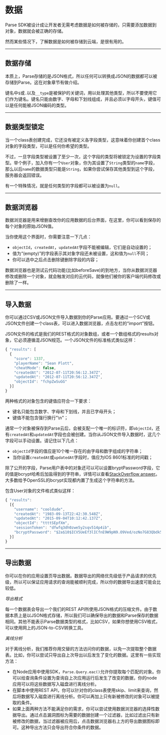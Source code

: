 # 数据

Parse SDK被设计成让开发者无需考虑数据是如何被存储的，只需要添加数据到对象，数据就会被正确的存储。

然而某些情况下，了解数据是如何被存储到云端，是很有用的。

---

## 数据存储

本质上，Parse存储的是JSON格式，所以任何可以转换成JSON的数据都可以被存储到Parse。这在对象章节有做介绍。

键名中`$`或`.`以及`__type`是被保护的关键词，用以处理其他类型，所以不要使用它们作为键名。键名只能由数字、字母和下划线组成，并且必须以字母开头，键值可以是任何能被JSON编码的类型。

---

## 数据类型锁定

当一个class表创建完成，它还没有被定义各字段类型，这意味着你创建首个class对象的字段类型，可以是任何你希望的类型。

不过，一旦字段类型被设置了至少一次，这个字段的类型将被锁定为设置的字段类型。举个例子，加入你有一个`User`对象，你为其设置了`String`类型的`name`字段，那么以后`name`的数据类型只能是`String`，如果你尝试保存其他类型到这个字段，服务器会返回错误。

有一个特殊情况，就是任何类型的字段都可以被设置为`null`。

---

## 数据浏览器

数据浏览器是用来增删查改你的应用数据的后台界面，在这里，你可以看到保存的每个对象的原始JSON值。

当你使用这个界面时，你需要注意一下几点：

* `objectId`，`createdAt`，`updatedAt`字段不能被编辑，它们是自动设置的；
* 值为“\(empty\)”的字段表示其对象字段还未被设置，这和值为`null`不同；
* 你可以选中之后点击删除键删除字段的内容；

数据浏览器也是测试云代码功能\(比如beforeSave\)的到地方，当你从数据浏览器修改或删除一个对象，就会触发对应的云代码，就像他们被你的客户端代码修改或删除了一样。

---

## 导入数据

你可以通过CSV或JSON文件导入数据到你的Parse应用。要通过一个SCV或JSON文件创建一个class表，可以进入数据浏览器，点击左栏的“import”按钮。

JSON文件的格式是我们的REST格式的对象数组，或者一个数组格式的results对象，它必须遵循混JSON规范。一个JSON文件的标准格式类似这样：

```js
{ "results": [
  {
    "score": 1337,
    "playerName": "Sean Plott",
    "cheatMode": false,
    "createdAt": "2012-07-11T20:56:12.347Z",
    "updatedAt": "2012-07-11T20:56:12.347Z",
    "objectId": "fchpZwSuGG"
  }]
}
```

两种格式的对象包含的键值应符合一下要求：

* 键名只能包含数字、字母和下划线，并且已字母开头；
* 键值不能包含强行换行"\n"；

通常一个对象被保存到Parse云后，会被支配一个唯一的标识符，即`objectId`，还有`createdAt`和`updatedAt`字段也会被创建。当你从JSON文件导入数据时，这几个字段可以手动设置。请记住以下几点：

* `objectId`字段的值应是10个唯一存在的由字母和数字组成的字符串；
* 当你设置`createdAt`或`updatedAt`字段时，值应为IOS 8601标准的时间戳；

除了公开的字段，Parse用户表中的对象还可以可以设置bryptPassword字段，它的值是bcrypt哈希后加盐得到的字符串，详情可以查看[StackOverflow answer](http://stackoverflow.com/a/5882472/1351961)。大多数给予OpenSSL的bcrypt实现都内置了生成这个字符串的方法。

包含User对象的文件格式类似这样：

```js
{ "results":
  [{
    "username": "cooldude",
    "createdAt": "1983-09-13T22:42:30.548Z",
    "updatedAt": "2015-09-04T10:12:42.137Z",
    "objectId": "ttttSEpfXm",
    "sessionToken": "dfwfq3dh0zwe5y2sqv514p4ib",
    "bcryptPassword": "$2a$10$ICV5UeEf3lICfnE9W9pN9.O9Ved/ozNo7G83Qbdk5rmyvY8l16MIK"
  }]
}
```

---

## 导出数据

你可以在你的应用设置页导出数据。数据导出的网络优先级低于产品请求的优先级，所以可以保证应用请求的查询能被顺利完成，所以你的数据导出速度可能会比较低。

_导出格式_

每一个数据表会导出一个我们的REST API所使用JSON格式的压缩文件。由于数据本质上是以JSON格式存储，所以我们可以确保导出的数据和Parse保存的数据相同。其他不能表示Parse数据类型的格式，比如CSV，如果你想使用CSV格式，可以使用网上的JSON-to-CSV转换工具。

_离线分析_

对于离线分析，我们推荐你用交替的方法访问你的数据，以免一次提取整个数据表。比如，你可以尝试只导出自上次导出以后发生了变化的数据。这里有一些实现方法：

* 在Node应用中使用SDK，`Parse.Query.eac()`允许你提取每个匹配的对象。你可以给查询条件设置为查询自上次应用运行后发生了改变的数据，你的node应用可以将这些数据写入磁盘进行离线分析。
* 在脚本中使用REST API，你可以针对你的class表使用skip、limit来查询，然后将数据写入磁盘进行离线分析。你可以再加上只有新被修改的对象可以被提取的条件。
* 如果上面两种方法不能满足你的需求，你可以尝试使用数据浏览器的选择性数据导出。通过点击漏洞图标为需要的数据创建一个过滤器，比如过滤出只有新被修改的数据，当过滤器被应用后，点击数据浏览器右上方的导出数据图标即可。这种导出方法只会导出符合你条件的数据。



